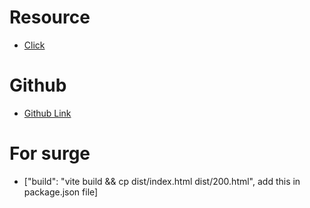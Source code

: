 # Resource

-   [Click](https://github.com/ProgrammingHero1/career-hub)

# Github

-   [Github Link](https://github.com/ProgrammingHero1/react-career-hub)

# For surge
- ["build": "vite build && cp dist/index.html dist/200.html", add this in package.json file]